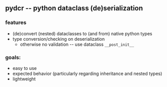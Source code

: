 ## pydcr -- python dataclass (de)serialization

### features
- (de)convert (nested) dataclasses to (and from) native python types  
- type conversion/checking on deserialization
  - otherwise no validation -- use dataclass `__post_init__`

### goals:
- easy to use
- expected behavior (particularly regarding inheritance and nested types)
- lightweight
